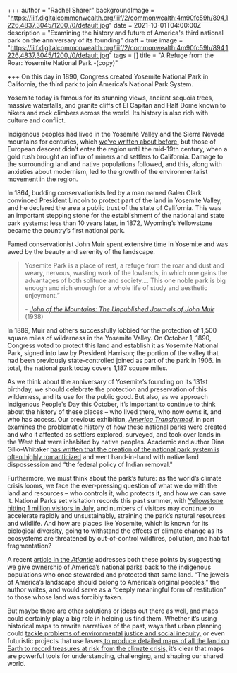 +++
author = "Rachel Sharer"
backgroundImage = "https://iiif.digitalcommonwealth.org/iiif/2/commonwealth:4m90fc59h/894,1226,4837,3045/1200,/0/default.jpg"
date = 2021-10-01T04:00:00Z
description = "Examining the history and future of America's third national park on the anniversary of its founding"
draft = true
image = "https://iiif.digitalcommonwealth.org/iiif/2/commonwealth:4m90fc59h/894,1226,4837,3045/1200,/0/default.jpg"
tags = []
title = "A Refuge from the Roar: Yosemite National Park -(copy)"

+++
On this day in 1890, Congress created Yosemite National Park in California, the third park to join America’s National Park System.

Yosemite today is famous for its stunning views, ancient sequoia trees, massive waterfalls, and granite cliffs of El Capitan and Half Dome known to hikers and rock climbers across the world. Its history is also rich with culture and conflict.

Indigenous peoples had lived in the Yosemite Valley and the Sierra Nevada mountains for centuries, which [we’ve written about before,](https://www.leventhalmap.org/articles/public-lands-day/) but those of European descent didn’t enter the region until the mid-19th century, when a gold rush brought an influx of miners and settlers to California. Damage to the surrounding land and native populations followed, and this, along with anxieties about modernism, led to the growth of the environmentalist movement in the region.

In 1864, budding conservationists led by a man named Galen Clark convinced President Lincoln to protect part of the land in Yosemite Valley, and he declared the area a public trust of the state of California. This was an important stepping stone for the establishment of the national and state park systems; less than 10 years later, in 1872, Wyoming’s Yellowstone became the country’s first national park.

Famed conservationist John Muir spent extensive time in Yosemite and was awed by the beauty and serenity of the landscape.

> Yosemite Park is a place of rest, a refuge from the roar and dust and weary, nervous, wasting work of the lowlands, in which one gains the advantages of both solitude and society.... This one noble park is big enough and rich enough for a whole life of study and aesthetic enjoyment.” 
>
> \- [_John of the Mountains: The Unpublished Journals of John Muir_](https://vault.sierraclub.org/john_muir_exhibit/bibliographic_resources/book_jackets/john_of_the_mtns_wolfe_j.aspx) (1938)

In 1889, Muir and others successfully lobbied for the protection of 1,500 square miles of wilderness in the Yosemite Valley. On October 1, 1890, Congress voted to protect this land and establish it as Yosemite National Park, signed into law by President Harrison; the portion of the valley that had been previously state-controlled joined as part of the park in 1906. In total, the national park today covers 1,187 square miles.

As we think about the anniversary of Yosemite’s founding on its 131st birthday, we should celebrate the protection and preservation of this wilderness, and its use for the public good. But also, as we approach Indigenous People's Day this October, it’s important to continue to think about the history of these places – who lived there, who now owns it, and who has access. Our previous exhibition, [_America Transformed_](https://collections.leventhalmap.org/exhibits/25), in part examines the problematic history of how these national parks were created and who it affected as settlers explored, surveyed, and took over lands in the West that were inhabited by native peoples. Academic and author Dina Gilio-Whitaker [has written that the creation of the national park system is often highly romanticized](https://time.com/5562258/indigenous-environmental-justice/) and went hand-in-hand with native land dispossession and “the federal policy of Indian removal."

Furthermore, we must think about the park’s future: as the world’s climate crisis looms, we face the ever-pressing question of what we do with the land and resources – who controls it, who protects it, and how we can save it. National Parks set visitation records this past summer, with [Yellowstone hitting 1 million visitors in July,](https://www.nps.gov/yell/learn/news/21024.htm) and numbers of visitors may continue to accelerate rapidly and unsustainably, straining the park’s natural resources and wildlife. And how are places like Yosemite, which is known for its biological diversity, going to withstand the effects of climate change as its ecosystems are threatened by out-of-control wildfires, pollution, and habitat fragmentation?

A recent [article in the _Atlantic_](https://www.theatlantic.com/magazine/archive/2021/05/return-the-national-parks-to-the-tribes/618395/) addresses both these points by suggesting we give ownership of America’s national parks back to the indigenous populations who once stewarded and protected that same land. “The jewels of America’s landscape should belong to America’s original peoples,” the author writes, and would serve as a “deeply meaningful form of restitution” to those whose land was forcibly taken.

But maybe there are other solutions or ideas out there as well, and maps could certainly play a big role in helping us find them. Whether it’s using historical maps to rewrite narratives of the past, ways that urban planning could [tackle problems of environmental justice and social inequity,](https://www.leventhalmap.org/articles/environmental-justice-exhibition-preview/) or even futuristic projects that use lasers[ to produce detailed maps of all the land on Earth to record treasures at risk from the climate crisis,](https://www.theguardian.com/science/2019/oct/11/ultimate-gift-to-future-generations-plan-to-laser-map-all-land-on-earth) it’s clear that maps are powerful tools for understanding, challenging, and shaping our shared world.